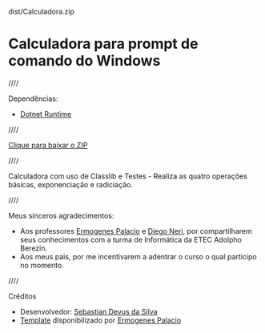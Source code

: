 dist/Calculadora.zip

# Calculadora para prompt de comando do Windows

////

Dependências: 
- [Dotnet Runtime](https://dotnet.microsoft.com/en-us/download/dotnet/6.0/runtime)

////

[Clique para baixar o ZIP](dist/Calculadora.zip)

////

Calculadora com uso de Classlib e Testes - Realiza as quatro operações básicas, exponenciação e radiciação.

////

Meus sinceros agradecimentos: 
- Aos professores [Ermogenes Palacio](https://github.com/ermogenes) e [Diego Neri](https://github.com/diegoneri), por compartilharem seus conhecimentos com 	a turma de Informática da ETEC Adolpho Berezin. 
- Aos meus pais, por me incentivarem a adentrar o curso o qual participo no momento.

////

Créditos 
- Desenvolvedor: [Sebastian Devus da Silva](https://github.com/SebastianDevus)
- [Template](https://github.com/ermogenes/calculadora-2022-final) disponibilizado por [Ermogenes Palacio](https://github.com/ermogenes)
